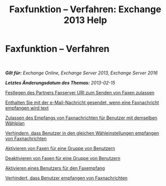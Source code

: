 ﻿---
title: 'Faxfunktion – Verfahren: Exchange 2013 Help'
TOCTitle: Faxfunktion – Verfahren
ms:assetid: 6732a834-c9d2-4757-8ad9-44aeff6be9f7
ms:mtpsurl: https://technet.microsoft.com/de-de/library/JJ938010(v=EXCHG.150)
ms:contentKeyID: 52062727
ms.date: 04/24/2018
mtps_version: v=EXCHG.150
ms.translationtype: HT
---

# Faxfunktion – Verfahren

 

_**Gilt für:** Exchange Online, Exchange Server 2013, Exchange Server 2016_

_**Letztes Änderungsdatum des Themas:** 2013-02-15_

[Festlegen des Partners Faxserver URI zum Senden von Faxen zulassen](set-the-partner-fax-server-uri-to-allow-faxing-exchange-2013-help.md)

[Enthalten Sie mit der e-Mail-Nachricht gesendet, wenn eine Faxnachricht empfangen wird text](include-text-with-the-email-message-sent-when-a-fax-message-is-received-exchange-2013-help.md)

[Zulassen des Empfangs von Faxnachrichten für Benutzer mit demselben Wählplan](allow-users-in-the-same-dial-plan-to-receive-faxes-exchange-2013-help.md)

[Verhindern, dass Benutzer in den gleichen Wähleinstellungen empfangen von Faxnachrichten](prevent-users-in-the-same-dial-plan-from-receiving-faxes-exchange-2013-help.md)

[Aktivieren von Faxen für eine Gruppe von Benutzern](enable-faxing-for-a-group-of-users-exchange-2013-help.md)

[Deaktivieren von Faxen für eine Gruppe von Benutzern](disable-faxing-for-a-group-of-users-exchange-2013-help.md)

[Aktivieren eines Benutzers für den Faxempfang](enable-a-user-to-receive-faxes-exchange-2013-help.md)

[Verhindert, dass Benutzer empfangen von Faxnachrichten](prevent-a-user-from-receiving-faxes-exchange-2013-help.md)

